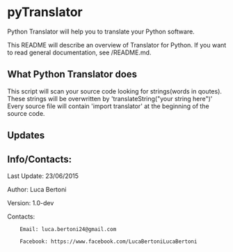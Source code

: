# pyTranslator

Python Translator will help you to translate your Python software.

This README will describe an overview of Translator for Python. If you want to read general documentation, see /README.md.

## What Python Translator does

This script will scan your source code looking for strings(words in qoutes).  
These strings will be overwritten by 'translateString("your string here")'  
Every source file will contain 'import translator' at the beginning of the source code.

## Updates


## Info/Contacts:

Last Update: 23/06/2015

Author: Luca Bertoni

Version: 1.0-dev

Contacts:

        Email: luca.bertoni24@gmail.com

        Facebook: https://www.facebook.com/LucaBertoniLucaBertoni